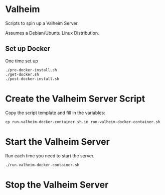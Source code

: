 # Valheim

Scripts to spin up a Valheim Server.

Assumes a Debian/Ubuntu Linux Distribution.

## Set up Docker

One time set up

```
./pre-docker-install.sh
./get-docker.sh
./post-docker-install.sh
```

# Create the Valheim Server Script

Copy the script template and fill in the variables:

```
cp run-valheim-docker-container.sh.in run-valheim-docker-container.sh
```

# Start the Valheim Server

Run each time you need to start the server.

```
./run-valheim-docker-container.sh
```

# Stop the Valheim Server
